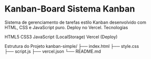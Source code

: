 # Kanban-Board Sistema Kanban
Sistema de gerenciamento de tarefas estilo Kanban desenvolvido com HTML, CSS e JavaScript puro. Deploy no Vercel.
Tecnologias

HTML5
CSS3
JavaScript (LocalStorage)
Vercel (Deploy)

Estrutura do Projeto
kanban-simple/
├── index.html
├── style.css  
├── script.js
├── vercel.json
└── README.md
